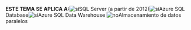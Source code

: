 <Token>**ESTE TEMA SE APLICA A:**![sí](media/yes.png)SQL Server (a partir de 2012)![sí](media/yes.png)Azure SQL Database![sí](media/yes.png)Azure SQL Data Warehouse ![no](media/no.png)Almacenamiento de datos paralelos </Token>

